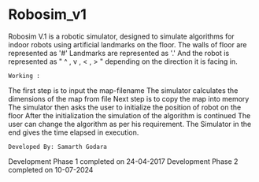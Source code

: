 # Robosim_v1

  Robosim V.1 is a robotic simulator, designed to simulate algorithms
	for indoor robots using artificial landmarks on the floor.
	The walls of floor are represented as '#'
	Landmarks are represented as '.'
	And the robot is represented as " ^ , v , < , > " depending on
	the direction it is facing in.

	Working :

  The first step is to input the map-filename
	The simulator calculates the dimensions of the map from file
	Next step is to copy the map into memory
	The simulator then asks the user to initialize the position of robot
	on the floor
	After the initialization the simulation of the algorithm is continued
	The user can change the algorithm as per his requirement.
	The Simulator in the end gives the time elapsed in execution.

	Developed By: Samarth Godara 
 
  Development Phase 1 completed on 24-04-2017
  Development Phase 2 completed on 10-07-2024
